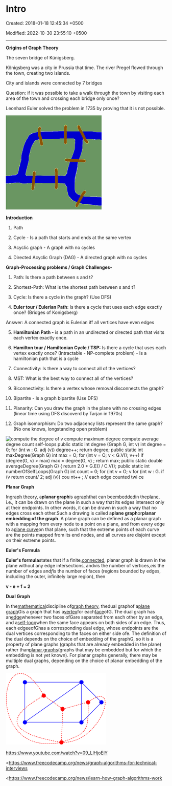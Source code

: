 # Intro

Created: 2018-01-18 12:45:34 +0500

Modified: 2022-10-30 23:55:10 +0500

---

**Origins of Graph Theory**

The seven bridge of Künigsberg.

Königsberg was a city in Prussia that time. The river Pregel flowed through the town, creating two islands.

City and islands were connected by 7 bridges

Question: if it was possible to take a walk through the town by visiting each area of the town and crossing each bridge only once?

Leonhard Euler solved the problem in 1735 by proving that it is not possible.

![](media/Intro-image1.png)



**Introduction**

1.  Path

2.  Cycle - Is a path that starts and ends at the same vertex

3.  Acyclic graph - A graph with no cycles

4.  Directed Acyclic Graph (DAG) - A directed graph with no cycles



**Graph-Processing problems / Graph Challenges-**

1.  Path: Is there a path between s and t?

2.  Shortest-Path: What is the shortest path between s and t?

3.  Cycle: Is there a cycle in the graph? (Use DFS)

4.  **Euler tour / Eulerian Path**: Is there a cycle that uses each edge exactly once? (Bridges of Konigsberg)

Answer: A connected graph is Eulerian iff all vertices have even edges

5.  **Hamiltonian Path -** is a path in an undirected or directed path that visits each vertex exactly once.

6.  **Hamilton tour / Hamiltonian Cycle / TSP:** Is there a cycle that uses each vertex exactly once? (Intractable - NP-complete problem) - Is a hamiltonian path that is a cycle

7.  Connectivity: Is there a way to connect all of the vertices?

8.  MST: What is the best way to connect all of the vertices?

9.  Biconnectivity: Is there a vertex whose removal disconnects the graph?

10. Bipartite - Is a graph bipartite (Use DFS)

11. Planarity: Can you draw the graph in the plane with no crossing edges (linear time using DFS discoverd by Tarjan in 1970s)

12. Graph isomorphism: Do two adjacency lists represent the same graph? (No one knows, longstanding open problem)



![compute the degree of v compute maximum degree compute average degree count self-loops public static int degree (Graph G, int v) int degree = 0; for (int w : G. adj (v)) degree++; return degree; public static int maxDegree(Graph G) int max = O; for (int v = O; v < G.V(); v++) if (degree(G, v) > max) max = degree(G, v) ; return max; public static double averageDegree(Graph G) { return 2.0 * G.E() / C.V(); public static int numberOfSeIfLoops(Graph G) int count = 0; for (int v = O; v for (int w : G. if (v return count/ 2; adj (v)) cou nt++ ; // each edge counted twi ce ](media/Intro-image2.png)



**Planar Graph**

In[graph theory](https://en.wikipedia.org/wiki/Graph_theory), a**planar graph**is a[graph](https://en.wikipedia.org/wiki/Graph_(discrete_mathematics))that can be[embedded](https://en.wikipedia.org/wiki/Graph_embedding)in the[plane](https://en.wikipedia.org/wiki/Plane_(geometry)), i.e., it can be drawn on the plane in such a way that its edges intersect only at their endpoints. In other words, it can be drawn in such a way that no edges cross each other.Such a drawing is called a**plane graph**or**planar embedding of the graph**. A plane graph can be defined as a planar graph with a mapping from every node to a point on a plane, and from every edge to a[plane curve](https://en.wikipedia.org/wiki/Plane_curve)on that plane, such that the extreme points of each curve are the points mapped from its end nodes, and all curves are disjoint except on their extreme points.



**Euler's Formula**

**Euler's formula**states that if a finite,[connected](https://en.wikipedia.org/wiki/Connectivity_(graph_theory)), planar graph is drawn in the plane without any edge intersections, and*v*is the number of vertices,*e*is the number of edges and*f*is the number of faces (regions bounded by edges, including the outer, infinitely large region), then

**v - e + f = 2**



**Dual Graph**

In the[mathematical](https://en.wikipedia.org/wiki/Mathematics)discipline of[graph theory](https://en.wikipedia.org/wiki/Graph_theory), thedual graphof a[plane graph](https://en.wikipedia.org/wiki/Plane_graph)Gis a graph that has a[vertex](https://en.wikipedia.org/wiki/Vertex_(graph_theory))for each[face](https://en.wikipedia.org/wiki/Face_(graph_theory))ofG. The dual graph has an[edge](https://en.wikipedia.org/wiki/Edge_(graph_theory))whenever two faces ofGare separated from each other by an edge, and a[self-loop](https://en.wikipedia.org/wiki/Self-loop)when the same face appears on both sides of an edge. Thus, each edgeeofGhas a corresponding dual edge, whose endpoints are the dual vertices corresponding to the faces on either side ofe. The definition of the dual depends on the choice of embedding of the graphG, so it is a property of plane graphs (graphs that are already embedded in the plane) rather than[planar graphs](https://en.wikipedia.org/wiki/Planar_graph)(graphs that may be embedded but for which the embedding is not yet known). For planar graphs generally, there may be multiple dual graphs, depending on the choice of planar embedding of the graph.

![](media/Intro-image3.png)





<https://www.youtube.com/watch?v=09_LlHjoEiY>

<https://www.freecodecamp.org/news/graph-algorithms-for-technical-interviews

<https://www.freecodecamp.org/news/learn-how-graph-algorithms-work



